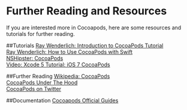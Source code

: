# Further Reading and Resources

If you are interested more in Cocoapods, here are some resources and tutorials for further reading.

##Tutorials
[Ray Wenderlich: Introduction to CocoaPods Tutorial](http://www.raywenderlich.com/64546/introduction-to-cocoapods-2)  
[Ray Wenderlich: How to Use CocoaPods with Swift](http://www.raywenderlich.com/97014/use-cocoapods-with-swift)  
[NSHipster: CocoaPods](http://nshipster.com/cocoapods/)  
[Video: Xcode 5 Tutorial: iOS 7 CocoaPods](https://www.youtube.com/watch?v=9_FbAlq2g9o)

##Further Reading
[Wikipedia: CocoaPods](https://en.wikipedia.org/wiki/CocoaPods)  
[CocoaPods Under The Hood](https://www.objc.io/issues/6-build-tools/cocoapods-under-the-hood/)  
[CocoaPods on Twitter](https://twitter.com/cocoapods)

##Documentation
[Cocoapods Official Guides](https://guides.cocoapods.org)
